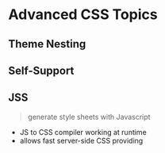 # Advanced CSS Topics

## Theme Nesting

## Self-Support

## JSS

> generate style sheets with Javascript

- JS to CSS compiler working at runtime
- allows fast server-side CSS providing
